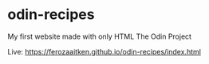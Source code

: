 # odin-recipes
My first website made with only HTML 
The Odin Project

Live: https://ferozaaitken.github.io/odin-recipes/index.html
